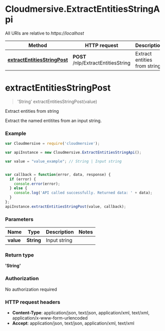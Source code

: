 # Cloudmersive.ExtractEntitiesStringApi

All URIs are relative to *https://localhost*

Method | HTTP request | Description
------------- | ------------- | -------------
[**extractEntitiesStringPost**](ExtractEntitiesStringApi.md#extractEntitiesStringPost) | **POST** /nlp/ExtractEntitiesString | Extract entities from string


<a name="extractEntitiesStringPost"></a>
# **extractEntitiesStringPost**
> &#39;String&#39; extractEntitiesStringPost(value)

Extract entities from string

Extract the named entitites from an input string.

### Example
```javascript
var Cloudmersive = require('cloudmersive');

var apiInstance = new Cloudmersive.ExtractEntitiesStringApi();

var value = "value_example"; // String | Input string


var callback = function(error, data, response) {
  if (error) {
    console.error(error);
  } else {
    console.log('API called successfully. Returned data: ' + data);
  }
};
apiInstance.extractEntitiesStringPost(value, callback);
```

### Parameters

Name | Type | Description  | Notes
------------- | ------------- | ------------- | -------------
 **value** | **String**| Input string | 

### Return type

**&#39;String&#39;**

### Authorization

No authorization required

### HTTP request headers

 - **Content-Type**: application/json, text/json, application/xml, text/xml, application/x-www-form-urlencoded
 - **Accept**: application/json, text/json, application/xml, text/xml


